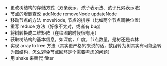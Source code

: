 - 更改树结构的存储方式（双亲表示、孩子表示法、孩子兄弟表示法）
- 节点的增删查改 addNode removeNode updateNode
- 移动节点的方法 moveNode, 节点的排序（比如两个节点调换位置）
- 重写 reduce 方法（好像不太对，或者有 bug）
- 将树转换成二维矩阵（在绘图的时候很有用）
- 获取树结构的基本信息，如深度，广度，节点数量，是树还是森林
- 实现 arrayToTree 方法（其实更严格的来说的话，数组转为树其实有可能会转为图结构，怎么避免节点回环是个需要考虑的问题）
- 用 shake 来替代 filter

